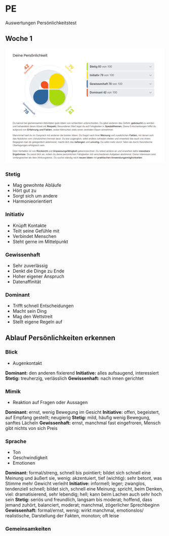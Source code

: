 # PE

Auswertungen Persönlichkeitstest

## Woche 1
![Erste Auswerung](Woche1.png)

### Stetig
- Mag gewohnte Abläufe
- Hört gut zu
- Sorgt sich um andere
- Harmonieorientiert

### Initiativ

- Knüpft Kontakte
- Teilt seine Gefühle mit
- Verbindet Menschen
- Steht gerne im Mittelpunkt

### Gewissenhaft

- Sehr zuverlässig
- Denkt die Dinge zu Ende
- Hoher eigener Anspruch
- Datenaffinität

### Dominant

- Trifft schnell Entscheidungen
- Macht sein Ding
- Mag den Wettstreit
- Stellt eigene Regeln auf


## Ablauf Persönlichkeiten erkennen

### Blick
- Augenkontakt

**Dominant:** den anderen fixierend
**Initiative:** alles aufsaugend, interessiert 
**Stetig:** treuherzig, verlässlich
**Gewissenhaft:** nach innen gerichtet

### Mimik
- Reaktion auf Fragen oder Aussagen

**Dominant:** ernst, wenig Bewegung im Gesicht 
**Initiative:** offen, begeistert, auf Empfang gestellt; neugierig 
**Stetig:** mild, häufig wenig Bewegung, sanftes Lächeln 
**Gewissenhaft:** ernst, manchmal fast eingefroren, Mensch gibt nichts von sich Preis 

### Sprache
- Ton
- Geschwindigkeit
- Emotionen

**Dominant:** formal/streng, schnell bis pointiert; bildet sich schnell eine Meinung und äußert sie, wenig: akzentuiert, tief (wichtig): sehr betont, was Stimme mehr Gewicht verleiht 
**Initiative:** informell; leger; zwanglos, tendenziell schnell; bildet sich, schnell eine Meinung; spricht, beim Denken, viel: dramatisierend, sehr lebendig; hell; kann beim Lachen auch sehr hoch sein 
**Stetig:** seriös und freundlich, langsam bis moderat; hoffend, dass jemand zuhört, balanciert, moderat; manchmal, zögerlicher Sprechbeginn 
**Gewissenhaft:** formal/ernst, wenig: wirkt manchmal, emotionslos/ realistische, Darstellung der Fakten, monoton; oft leise

### Gemeinsamkeiten